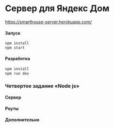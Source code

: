 # Сервер для Яндекс Дом

https://smarthouse-server.herokuapp.com/

#### Запуск

```sh
npm install
npm start
```

#### Разработка 

```sh
npm install
npm run dev
```

### Четвертое задание «Node js»

#### Сервер

#### Роуты

#### Дополнительно